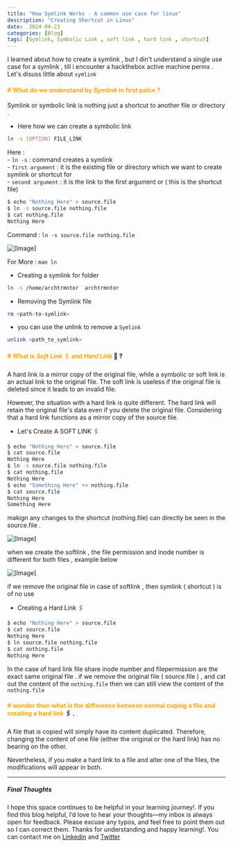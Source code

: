 ```yaml
---
title: "How Symlink Works - A common use case for linux"
description: "Creating Shortcut in Linux"
date:  2024-09-23
categories: [Blog]
tags: [Symlink, Symbolic Link , soft link , hard link , shortcut]
---
```


I learned about how to create a symlink , but I din't understand a single use case for a symlink , till i encounter a hackthebox active machine permx .  Let's disuss little about `symlink`

#### <span style="color: Orange;"><b># What do we understand by _**Symlink**_ in first palce ?</b></span>

Symlink or symbolic link is nothing just a shortcut to another file or directory . 

- Here how we can create a symbolic link 


```bash
ln -s [OPTION] FILE_LINK
```

Here : <br>
    - `ln -s` : command creates a symlink <br>
    - `first argument` : it is the existing file or directory which we want to create symlink or shortcut for <br>
    - `second argument` : it is the link to the first argument or ( this is the shortcut file) <br>


```bash
$ echo "Nothing Here" > source.file
$ ln -s source.file nothing.file
$ cat nothing.file
Nothing Here
```

Command :  `ln -s source.file nothing.file`

![[Image]](https://i.imghippo.com/files/bzX5k1727067028.png)

For More : `man ln` 

- Creating a symlink for folder

```bash
ln -s /home/archtrmntor  archtrmntor
```

- Removing the Symlink file

```bash
rm <path-to-symlink>
```

- you can use the unlink to remove a `Symlink`

```bash
unlink <path_to_symlink>
```

#### <span style="color: Orange;"><b># What is _**Soft Link**_ 🖇️ and ***Hard Link***</b></span> 💭 ?

A hard link is a mirror copy of the original file, while a symbolic or soft link is an actual link to the original file. The soft link is useless if the original file is deleted since it leads to an invalid file.

However, the situation with a hard link is quite different. The hard link will retain the original file's data even if you delete the original file. Considering that a hard link functions as a mirror copy of the source file.


- Let's Create  A SOFT LINK 🖇️

```bash
$ echo "Nothing Here" > source.file
$ cat source.file
Nothing Here
$ ln -s source.file nothing.file
$ cat nothing.file
Nothing Here
$ echo "Something Here" >> nothing.file
$ cat source.file
Nothing Here
Something Here
```

makign any changes to the shortcut (nothing.file) can directly be seen in the source.file .

![[Image]](https://i.imghippo.com/files/kvSid1727067029.png)

when we create the softlink , the file permission and inode number is different for both files , example below

![[Image]](https://i.imghippo.com/files/bzX5k1727067028.png)

if we remove the original file in case of softlink , then symlink ( shortcut ) is of no use 

- Creating a Hard Link 🖇️

```bash
$ echo "Nothing Here" > source.file
$ cat source.file
Nothing Here
$ ln source.file nothing.file
$ cat nothing.file
Nothing Here
```

In the case of hard link file share inode number and filepermission are the exact same original file . if we remove the original file ( source.file ) , and cat out the content of the `nothing.file` then we can still view the content of the `nothing.file`


#### <span style="color: Orange;"><b># wonder then what is the difference between normal coping a file and creating   a hard link </b></span>🖇️ . 

A file that is copied will simply have its content duplicated. Therefore, changing the content of one file (either the original or the hard link) has no bearing on the other.

Nevertheless, if you make a hard link to a file and alter one of the files, the modifications will appear in both.







------------------------------------------------------------------



##### Final Thoughts

 I hope this space continues to be helpful in your learning journey!. If you find this blog helpful, I’d love to hear your thoughts—my inbox is always open for feedback. Please excuse any typos, and feel free to point them out so I can correct them. Thanks for understanding and happy learning!. You can contact me on
[Linkedin](https://www.linkedin.com/in/hitesh-sharma-413862245) and [Twitter](https://twitter.com/archtrmntor)
